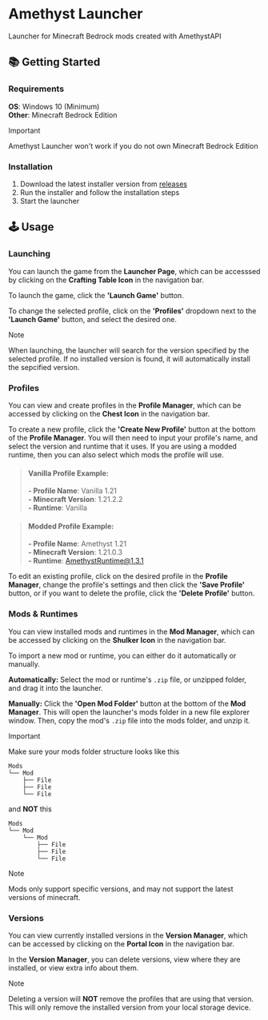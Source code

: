 # Amethyst Launcher

Launcher for Minecraft Bedrock mods created with AmethystAPI

## 📚 Getting Started

### **Requirements**

**OS**: Windows 10 (Minimum)\
**Other**: Minecraft Bedrock Edition

> [!IMPORTANT]
> Amethyst Launcher won't work if you do not own Minecraft Bedrock Edition

### Installation

1. Download the latest installer version from [releases](https://github.com/FrederoxDev/Amethyst-Launcher/releases/latest)
2. Run the installer and follow the installation steps
3. Start the launcher



## 🕹️ Usage

### Launching

You can launch the game from the **Launcher Page**, which can be accesssed by clicking on the **Crafting Table Icon** in the navigation bar.

To launch the game, click the **'Launch Game'** button.

To change the selected profile, click on the **'Profiles'** dropdown next to the **'Launch Game'** button, and select the desired one.

> [!NOTE]
> When launching, the launcher will search for the version specified by the selected profile. If no installed version is found, it will automatically install the sepcified version.

### Profiles

You can view and create profiles in the **Profile Manager**, which can be accessed by clicking on the **Chest Icon** in the navigation bar.

To create a new profile, click the **'Create New Profile'** button at the bottom of the **Profile Manager**.
You will then need to input your profile's name, and select the version and runtime that it uses. If you are using a modded runtime, then you can also select which mods the profile will use.

> #### Vanilla Profile Example:
> 
> **- Profile Name**: Vanilla 1.21\
> **- Minecraft Version**: 1.21.2.2\
> **- Runtime**: Vanilla

> #### Modded Profile Example:
> 
> **- Profile Name**: Amethyst 1.21\
> **- Minecraft Version**: 1.21.0.3\
> **- Runtime**: AmethystRuntime@1.3.1

To edit an existing profile, click on the desired profile in the **Profile Manager**, change the profile's settings and then click the **'Save Profile'** button, or if you want to delete the profile, click the **'Delete Profile'** button.

### Mods & Runtimes

You can view installed mods and runtimes in the **Mod Manager**, which can be accessed by clicking on the **Shulker Icon** in the navigation bar.

To import a new mod or runtime, you can either do it automatically or manually.

**Automatically:** Select the mod or runtime's `.zip` file, or unzipped folder, and drag it into the launcher.

**Manually:** Click the **'Open Mod Folder'** button at the bottom of the **Mod Manager**. This will open the launcher's mods folder in a new file explorer window.
Then, copy the mod's `.zip` file into the mods folder, and unzip it.

> [!IMPORTANT]
> Make sure your mods folder structure looks like this
> ```
> Mods
> └── Mod
>     ├── File
>     ├── File
>     └── File
> ```
>
> and **NOT** this
> ```
> Mods
> └── Mod
>     └── Mod
>         ├── File
>         ├── File
>         └── File
> ```

> [!NOTE]
> Mods only support specific versions, and may not support the latest versions of minecraft.

### Versions

You can view currently installed versions in the **Version Manager**, which can be accessed by clicking on the **Portal Icon** in the navigation bar.

In the **Version Manager**, you can delete versions, view where they are installed, or view extra info about them.

> [!NOTE]
> Deleting a version will **NOT** remove the profiles that are using that version. This will only remove the installed version from your local storage device.